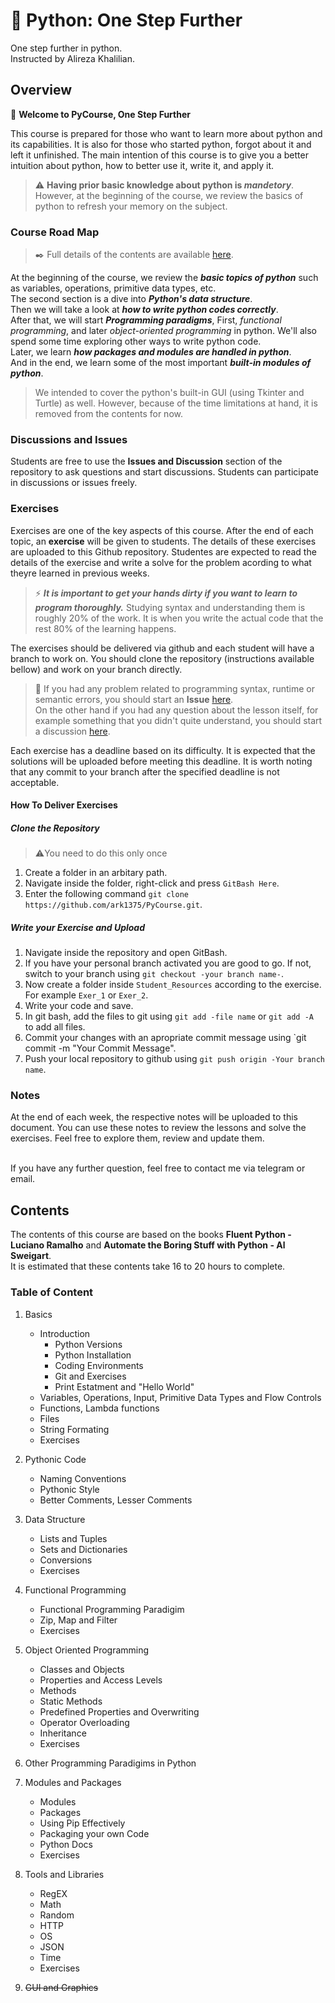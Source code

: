 # :snake: Python: One Step Further 
One step further in python.  
Instructed by Alireza Khalilian.
## Overview
:snake: __Welcome to PyCourse, One Step Further__  

This course is prepared for those who want to learn more about python and its capabilities. It is also for those who started python, forgot about it and left it unfinished. 
The main intention of this course is to give you a better intuition about python, how to better use it, write it, and apply it.
> ⚠️ __Having prior basic knowledge about python is _mandetory___.  
> However, at the beginning of the course, we review the basics of python to refresh your memory on the subject.  

### Course Road Map
> :black_nib: Full details of the contents are available [here](#contents).  

At the beginning of the course, we review the ___basic topics of python___ such as variables, operations, primitive data types, etc.  
The second section is a dive into ___Python's data structure___.  
Then we will take a look at ___how to write python codes correctly___.  
After that, we will start ___Programming paradigms___, First, _functional programming_, and later _object-oriented programming_ in python. We'll also spend some time exploring other ways to write python code.  
Later, we learn ___how packages and modules are handled in python___.  
And in the end, we learn some of the most important ___built-in modules of python___.  

> We intended to cover the python's built-in GUI (using Tkinter and Turtle) as well. However, because of the time limitations at hand, it is removed from the contents for now. 
&nbsp;  

### Discussions and Issues  
Students are free to use the __Issues and Discussion__ section of the repository to ask questions and start discussions. Students can participate in discussions or issues freely.

### Exercises
Exercises are one of the key aspects of this course. After the end of each topic, an __exercise__ will be given to students. The details of these exercises are uploaded to this Github repository. Studentes are expected to read the details of the exercise and write a solve for the problem acording to what theyre learned in previous weeks. 
> :zap: ___It is important to get your hands dirty if you want to learn to program thoroughly.___ Studying syntax and understanding them is roughly 20% of the work. It is when you write the actual code that the rest 80% of the learning happens.  

The exercises should be delivered via github and each student will have a branch to work on. You should clone the repository (instructions available bellow) and work on your branch directly.  

> :speech_balloon: If you had any problem related to programming syntax, runtime or semantic errors, you should start an __Issue__ [here][1].  
> On the other hand if you had any question about the lesson itself, for example something that you didn't quite understand, you should start a discussion [here][2].

Each exercise has a deadline based on its difficulty. It is expected that the solutions will be uploaded before meeting this deadline.
It is worth noting that any commit to your branch after the specified deadline is not acceptable.

#### How To Deliver Exercises
##### Clone the Repository
>⚠️You need to do this only once  
1. Create a folder in an arbitary path.
2. Navigate inside the folder, right-click and press `GitBash Here`.
3. Enter the following command `git clone https://github.com/ark1375/PyCourse.git`.

##### Write your Exercise and Upload
1. Navigate inside the repository and open GitBash.
2. If you have your personal branch activated you are good to go. If not, switch to your branch using `git checkout -your branch name-`.
3. Now create a folder inside `Student_Resources` according to the exercise. For example `Exer_1` or `Exer_2`.
4. Write your code and save.
5. In git bash, add the files to git using `git add -file name` or `git add -A ` to add all files.
6. Commit your changes with an apropriate commit message using `git commit -m "Your Commit Message".
7. Push your local repository to github using `git push origin -Your branch name`.


### Notes
At the end of each week, the respective notes will be uploaded to this document. You can use these notes to review the lessons and solve the exercises. Feel free to explore them, review and update them.  
&nbsp;  

If you have any further question, feel free to contact me via telegram or email.
## Contents
The contents of this course are based on the books __Fluent Python - Luciano Ramalho__ and __Automate the Boring Stuff with Python - Al Sweigart__.  
It is estimated that these contents take 16 to 20 hours to complete. 
### Table of Content
1. Basics
    - Introduction
      - Python Versions
      - Python Installation
      - Coding Environments
      - Git and Exercises
      - Print Estatment and "Hello World"
    - Variables, Operations, Input, Primitive Data Types and Flow Controls
    - Functions, Lambda functions
    - Files
    - String Formating
    - Exercises

2. Pythonic Code
    - Naming Conventions
    - Pythonic Style
    - Better Comments, Lesser Comments

3. Data Structure
    - Lists and Tuples
    - Sets and Dictionaries
    - Conversions
    - Exercises

4. Functional Programming
    - Functional Programming Paradigim
    - Zip, Map and Filter
    - Exercises

5. Object Oriented Programming
    - Classes and Objects
    - Properties and Access Levels
    - Methods
    - Static Methods
    - Predefined Properties and Overwriting
    - Operator Overloading
    - Inheritance
    - Exercises

6. Other Programming Paradigims in Python 

7. Modules and Packages
    - Modules
    - Packages
    - Using Pip Effectively
    - Packaging your own Code
    - Python Docs
    - Exercises

8. Tools and Libraries
    - RegEX
    - Math
    - Random
    - HTTP
    - OS
    - JSON
    - Time
    - Exercises

9. ~~GUI and Graphics~~






[1]: https://github.com/ark1375/PyCourse/issues
[2]: https://github.com/ark1375/PyCourse/discussions
